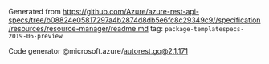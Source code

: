 Generated from https://github.com/Azure/azure-rest-api-specs/tree/b08824e05817297a4b2874d8db5e6fc8c29349c9//specification/resources/resource-manager/readme.md tag: `package-templatespecs-2019-06-preview`

Code generator @microsoft.azure/autorest.go@2.1.171


